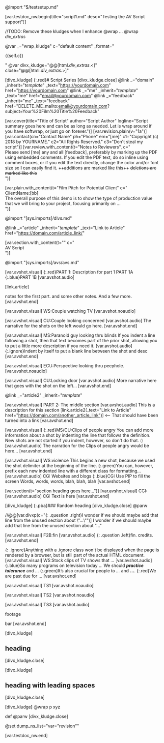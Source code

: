 @import "$/testsetup.md"

[var.testdoc_nw.begin(title="script1.md" desc="Testing the AV Script support")]

//TODO: Remove these kludges when I enhance @wrap ...
@wrap _div_extras_

@var _="wrap_kludge" c="default content" _format="<p>{{self.c}}</p>"
@var divx_kludge="@@[html._div_extras_.<]" close="@@[html._div_extras_.>]"

[divx_kludge]
{:.red}# Script Series
[divx_kludge.close]
@link _="domain" _inherit="_template_" _text="https://yourdomain.com" href="https://yourdomain.com"
@link _="me" _inherit="_template_" _text="me" href="email@yourdomain.com"
@link _="feedback" _inherit="me" _text="feedback" href="DELETE_ME_mailto:email@yourdomain.com?subject=Your%20Film%20Title%20Feedback"

[var.cover(title="Title of Script" author="Script Author" logline="Script summary goes here and can be as long as needed. Let is wrap around if you have softwrap, or just go on forever.")]
[var.revision.plain(v="1a")]
[var.contact(cn="Contact Name" ph="Phone" em="[me]" c1="Copyright (c) 2018 by YOURNAME." c2="All Rights Reserved." c3="Don't steal my script")]
[var.review.with_content(t="Notes to Reviewers", c="\
    Please send [me] any and all [feedback], preferably by marking up the PDF using embedded comments. If you edit the PDF text, do so inline using comment boxes, or if you edit the text directly, change the color and/or font size so I can easily find it. ++additions are marked like this++ ~~deletions are marked like this~~\
")]

[var.plain.with_content(t="Film Pitch for Potential Client" c="\
    ClientName:[bb]\
    The overall purpose of this demo is to show the type of production value that we will bring to your project, focusing primarily on ...\
")]

@import "[sys.imports]/divs.md"

@link _="article" _inherit="_template_" _text="Link to Article" href="https://domain.com/article_link/"

[var.section.with_content(t="" c="\
    AV Script\
")]

@import "[sys.imports]/avs/avs.md"

[var.avshot.visual]
{:.red}PART 1: Description for part 1
PART 1A
{:.blue}PART 1B
[var.avshot.audio]

[link.article]

notes for the first part.
and some other notes.
And a few more.
[var.avshot.end]

[var.avshot.visual]
WS:Couple watching TV
[var.avshot.noaudio]

[var.avshot.visual]
CU:Couple looking concerned
[var.avshot.audio]
The narrative for the shots on the left would go here.
[var.avshot.end]

[var.avshot.visual]
MS:Paranoid guy looking thru blinds
If you indent a line following a shot, then that text becomes part of the prior shot, allowing you to put a little more description if you need it.
[var.avshot.audio]
{:.ignore}Indent by itself to put a blank line between the shot and desc
[var.avshot.end]

[var.avshot.visual]
ECU:Perspective looking thru peephole.
[var.avshot.noaudio]

[var.avshot.visual]
CU:Locking door
[var.avshot.audio]
More narrative here that goes with the shot on the left...
[var.avshot.end]




@link _="article2" _inherit="_template_"

[var.avshot.visual]
PART 2: The middle section
[var.avshot.audio]
This is a description for this section
[link.article2(_text="Link to Article" href="https://domain.com/another_article_link")] <-- That should have been turned into a link
[var.avshot.end]

[var.avshot.visual]
{:.red}MS/CU:Clips of people angry
    You can add more information about a shot by indenting the line that follows the definition. New shots are not started if you indent, however, so don't do that. :)
[var.avshot.audio]
The narration for the Clips of people angry would be here...
[var.avshot.end]

[var.avshot.visual]
WS:violence
This begins a new shot, because we used the shot delimiter at the beginning of the line.
{:.green}You can, however, prefix each new indented line with a different class for formatting...
[var.avshot.audio]
CGI Websites and blogs
{:.blue}CGI Use PIP to fill the screen
Words, words, words, blah, blah, blah
[var.avshot.end]

[var.section(t="section heading goes here...")]
[var.avshot.visual]
CGI:
[var.avshot.audio]
CGI Text is here
[var.avshot.end]

[divx_kludge]
{:.pba}### Random heading
[divx_kludge.close]
@parw
<div class="extras">
<p class="question right">
//@@[var.divxp(c="{: .question .right}I wonder if we should maybe add that line from the unused section about \"...\"")]
I wonder if we should maybe add that line from the unused section about "..."
</p></div>

[var.avshot.visual]
F2B:fin
[var.avshot.audio]
{: .question .left}fin. credits.
[var.avshot.end]

{: .ignore}Anything with a .ignore class won't be displayed when the page is rendered by a browser, but is still part of the actual HTML document.
[var.avshot.visual]
WS:Stock clips of TV shows that ...
[var.avshot.audio]
{:.blue}So many programs on television today ...
We should ***practice tolerance*** and ...
{:.green}It’s also crucial for people to *...* and **...**.
{:.red}We are past due for ...
[var.avshot.end]

[var.avshot.visual]
TS1
[var.avshot.noaudio]

[var.avshot.visual]
TS2
[var.avshot.noaudio]

[var.avshot.visual]
TS3 
[var.avshot.audio]

footage

bar
[var.avshot.end]

[divx_kludge]
## heading
[divx_kludge.close]

[divx_kludge]
##    heading with leading spaces
[divx_kludge.close]

[divx_kludge]
@wrap p
xyz

def
@parw
[divx_kludge.close]

@set dump_ns_list="var=\"revision\""

[var.testdoc_nw.end]
